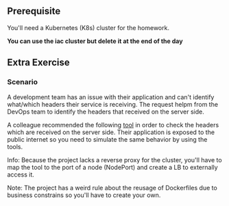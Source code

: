 ## Prerequisite

You'll need a Kubernetes (K8s) cluster for the homework.

**You can use the iac cluster but delete it at the end of the day**



## Extra Exercise

### Scenario

A development team has an issue with their application and can't identify what/which headers their service is receiving. The request helpm from the DevOps team to identify the headers that received on the server side.

A colleague recommended the following [tool](https://github.com/Ealenn/Echo-Server) in order to check the headers which are received on the server side. Their application is exposed to the public internet so you need to simulate the same behavior by using the tools.

Info: Because the project lacks a reverse proxy for the cluster, you'll have to map the tool to the port of a node (NodePort) and create a LB to externally access it.

Note: The project has a weird rule about the reusage of Dockerfiles due to business constrains so you'll have to create your own.